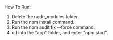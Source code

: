 How To Run:
1. Delete the node_modules folder.
2. Run the npm install command.
3. Run the npm audit fix --force command.
4. cd into the "app" folder, and enter "npm start".
